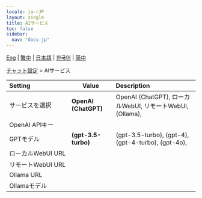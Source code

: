 ```yaml
---
locale: ja-rJP
layout: single
title: AIサービス
toc: false
sidebar:
  nav: "docs-jp"
---
```

[Eng](/dancexr/menu/2025.4/chat/ai_service) | [繁中](/tw/dancexr/menu/2025.4/chat/ai_service) | [日本語](/jp/dancexr/menu/2025.4/chat/ai_service) | [한국어](/kr/dancexr/menu/2025.4/chat/ai_service) | [简中](/zh/dancexr/menu/2025.4/chat/ai_service)

[チャット設定](../menu#チャット設定) > AIサービス



| Setting | Value | Description |
| :--- | --- | :--- |
|<nobr>サービスを選択</nobr>| **OpenAI (ChatGPT)** | OpenAI (ChatGPT), ローカルWebUI, リモートWebUI, (Ollama),  |
|<nobr>OpenAI APIキー</nobr>|| 
|<nobr>GPTモデル</nobr>| **(gpt-3.5-turbo)** | (gpt-3.5-turbo), (gpt-4), (gpt-4-turbo), (gpt-4o),  |
|<nobr>ローカルWebUI URL</nobr>|| 
|<nobr>リモートWebUI URL</nobr>|| 
|<nobr>Ollama URL</nobr>|| 
|<nobr>Ollamaモデル</nobr>|| 
